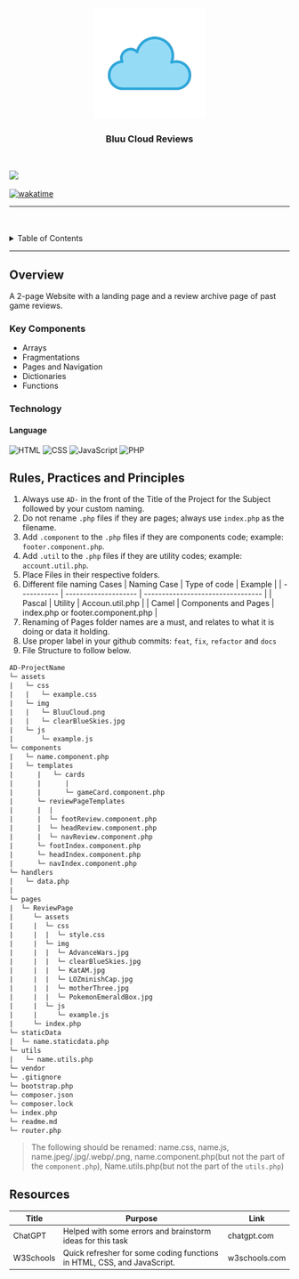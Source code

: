 <a name="readme-top">

<br/>

<br />
<div align="center">
  <a href="https://github.com/zyx-0314/">
  <!-- TODO: If you want to add logo or banner you can add it here -->
    <img src="./assets/img/BluuCloud.png" alt="BluuCLoud" width="200" height="200">
  </a>
<!-- TODO: Change Title to the name of the title of your Project -->
  <h3 align="center">Bluu Cloud Reviews</h3>
</div>

<br />

<!-- TODO: Change the zyx-0314 into your github username  -->
<!-- TODO: Change the WD-Template-Project into the same name of your folder -->

![](https://visit-counter.vercel.app/counter.png?page=OwenLiangco/AD-TASK-2ND-Liangco_Owen)

[![wakatime](https://wakatime.com/badge/user/560aac68-1590-4066-a9a0-d2f81918e124/project/eba7b502-e6cf-457f-ac49-918ded1372b5.svg)](https://wakatime.com/badge/user/018dd99a-4985-4f98-8216-6ca6fe2ce0f8/project/63501637-9a31-42f0-960d-4d0ab47977f8)

---
<br />
<br />
<!-- TODO: If you want to add more layers for your readme -->
<details>
  <summary>Table of Contents</summary>
  <ol>
    <li>
      <a href="#overview">Overview</a>
      <ol>
        <li>
          <a href="#key-components">Key Components</a>
        </li>
        <li>
          <a href="#technology">Technology</a>
        </li>
      </ol>
    </li>
    <li>
      <a href="#rule,-practices-and-principles">Rules, Practices and Principles</a>
    </li>
    <li>
      <a href="#resources">Resources</a>
    </li>
  </ol>
</details>

---

## Overview

<!-- TODO: To be changed -->
<!-- The following are just sample -->

A 2-page Website with a landing page and a review archive page of past game reviews.

### Key Components

<!-- TODO: List of Key Components -->
<!-- The following are just sample -->

- Arrays
- Fragmentations
- Pages and Navigation
- Dictionaries 
- Functions

### Technology

<!-- TODO: List of Technology Used -->
#### Language
![HTML](https://img.shields.io/badge/HTML-E34F26?style=for-the-badge&logo=html5&logoColor=white)
![CSS](https://img.shields.io/badge/CSS-1572B6?style=for-the-badge&logo=css3&logoColor=white)
![JavaScript](https://img.shields.io/badge/JavaScript-F7DF1E?style=for-the-badge&logo=javascript&logoColor=white)
![PHP](https://img.shields.io/badge/PHP-777BB4?style=for-the-badge&logo=php&logoColor=white)

## Rules, Practices and Principles

<!-- Do not Change this -->

1. Always use `AD-` in the front of the Title of the Project for the Subject followed by your custom naming.
2. Do not rename `.php` files if they are pages; always use `index.php` as the filename.
3. Add `.component` to the `.php` files if they are components code; example: `footer.component.php`.
4. Add `.util` to the `.php` files if they are utility codes; example: `account.util.php`.
5. Place Files in their respective folders.
6. Different file naming Cases
   | Naming Case | Type of code         | Example                           |
   | ----------- | -------------------- | --------------------------------- |
   | Pascal      | Utility              | Accoun.util.php                   |
   | Camel       | Components and Pages | index.php or footer.component.php |
8. Renaming of Pages folder names are a must, and relates to what it is doing or data it holding.
9. Use proper label in your github commits: `feat`, `fix`, `refactor` and `docs`
10. File Structure to follow below.

```
AD-ProjectName
└─ assets
|   └─ css
|   |   └─ example.css
|   └─ img
|   |   └─ BluuCloud.png
|   |   └─ clearBlueSkies.jpg
|   └─ js
|       └─ example.js
└─ components
|   └─ name.component.php
|   └─ templates
|      |   └─ cards
|      |      |
|      |      └─ gameCard.component.php
|      └─ reviewPageTemplates
|      |  |  
|      |  └─ footReview.component.php
|      |  └─ headReview.component.php
|      |  └─ navReview.component.php
|      └─ footIndex.component.php
|      └─ headIndex.component.php
|      └─ navIndex.component.php
└─ handlers
|   └─ data.php
|
└─ pages
|  └─ ReviewPage
|     └─ assets
|     |  └─ css
|     |  |  └─ style.css
|     |  └─ img
|     |  |  └─ AdvanceWars.jpg
|     |  |  └─ clearBlueSkies.jpg
|     |  |  └─ KatAM.jpg
|     |  |  └─ LOZminishCap.jpg
|     |  |  └─ motherThree.jpg
|     |  |  └─ PokemonEmeraldBox.jpg
|     |  └─ js
|     |     └─ example.js
|     └─ index.php
└─ staticData
|  └─ name.staticdata.php
└─ utils
|   └─ name.utils.php
└─ vendor
└─ .gitignore
└─ bootstrap.php
└─ composer.json
└─ composer.lock
└─ index.php
└─ readme.md
└─ router.php
```
> The following should be renamed: name.css, name.js, name.jpeg/.jpg/.webp/.png, name.component.php(but not the part of the `component.php`), Name.utils.php(but not the part of the `utils.php`)

## Resources

<!-- TODO: Add References -->

| Title        | Purpose                                                                       | Link          |
| ------------ | ----------------------------------------------------------------------------- | ------------- |
| ChatGPT | Helped with some errors and brainstorm ideas for this task | chatgpt.com |
| W3Schools | Quick refresher for some coding functions in HTML, CSS, and JavaScript. | w3schools.com |

